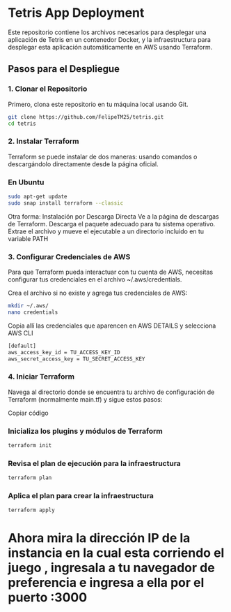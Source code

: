 # Tetris App Deployment

Este repositorio contiene los archivos necesarios para desplegar una aplicación de Tetris en un contenedor Docker, y la infraestructura para desplegar esta aplicación automáticamente en AWS usando Terraform.


## Pasos para el Despliegue

### 1. Clonar el Repositorio

Primero, clona este repositorio en tu máquina local usando Git.

```bash
git clone https://github.com/FelipeTM25/tetris.git
cd tetris
```
### 2. Instalar Terraform
Terraform se puede instalar de dos maneras: usando comandos o descargándolo directamente desde la página oficial.

### En Ubuntu
```bash
sudo apt-get update
sudo snap install terraform --classic
```
Otra forma:
Instalación por Descarga Directa
Ve a la página de descargas de Terraform.
Descarga el paquete adecuado para tu sistema operativo.
Extrae el archivo y mueve el ejecutable a un directorio incluido en tu variable PATH

### 3. Configurar Credenciales de AWS
Para que Terraform pueda interactuar con tu cuenta de AWS, necesitas configurar tus credenciales en el archivo ~/.aws/credentials.

Crea el archivo si no existe y agrega tus credenciales de AWS:
```bash
mkdir ~/.aws/
nano credentials
```
Copia allí las credenciales que aparencen en AWS DETAILS y selecciona AWS CLI
```bash
[default]
aws_access_key_id = TU_ACCESS_KEY_ID
aws_secret_access_key = TU_SECRET_ACCESS_KEY
```
### 4. Iniciar Terraform
Navega al directorio donde se encuentra tu archivo de configuración de Terraform (normalmente main.tf) y sigue estos pasos:


Copiar código
### Inicializa los plugins y módulos de Terraform
```bash
terraform init
```
### Revisa el plan de ejecución para la infraestructura
```bash
terraform plan
```
### Aplica el plan para crear la infraestructura
```bash
terraform apply
```

# Ahora mira la dirección IP de la instancia en la cual esta corriendo el juego , ingresala a tu navegador de preferencia e ingresa a ella por el puerto :3000
```

